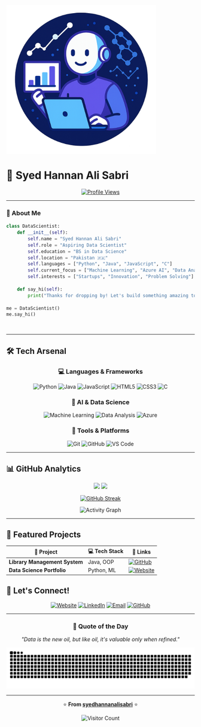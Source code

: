 

<img align="center" alt="Coding" width="400" src="20250629_1900_Data Science Icon_simple_compose_01jyxzrbkafg2r2zqctr2nn1pj.png">

# 🚀 Syed Hannan Ali Sabri


<p align="center">
  <a href="https://github.com/syedhannanalisabri">
    <img src="https://komarev.com/ghpvc/?username=syedhannanalisabri&color=blue" alt="Profile Views"/>
  </a>
</p>



---



### 🎯 About Me

```python
class DataScientist:
    def __init__(self):
        self.name = "Syed Hannan Ali Sabri"
        self.role = "Aspiring Data Scientist"
        self.education = "BS in Data Science"
        self.location = "Pakistan 🇵🇰"
        self.languages = ["Python", "Java", "JavaScript", "C"]
        self.current_focus = ["Machine Learning", "Azure AI", "Data Analysis"]
        self.interests = ["Startups", "Innovation", "Problem Solving"]
        
    def say_hi(self):
        print("Thanks for dropping by! Let's build something amazing together 🚀")

me = DataScientist()
me.say_hi()
```

<br clear="right"/>

---

## 🛠️ Tech Arsenal

<div align="center">

### 💻 Languages & Frameworks
![Python](https://img.shields.io/badge/Python-FFD43B?style=for-the-badge&logo=python&logoColor=blue)
![Java](https://img.shields.io/badge/Java-ED8B00?style=for-the-badge&logo=java&logoColor=white)
![JavaScript](https://img.shields.io/badge/JavaScript-323330?style=for-the-badge&logo=javascript&logoColor=F7DF1E)
![HTML5](https://img.shields.io/badge/HTML5-E34F26?style=for-the-badge&logo=html5&logoColor=white)
![CSS3](https://img.shields.io/badge/CSS3-1572B6?style=for-the-badge&logo=css3&logoColor=white)
![C](https://img.shields.io/badge/C-00599C?style=for-the-badge&logo=c&logoColor=white)

### 🤖 AI & Data Science
![Machine Learning](https://img.shields.io/badge/Machine%20Learning-FF6F00?style=for-the-badge&logo=tensorflow&logoColor=white)
![Data Analysis](https://img.shields.io/badge/Data%20Analysis-4285F4?style=for-the-badge&logo=google-analytics&logoColor=white)
![Azure](https://img.shields.io/badge/Microsoft_Azure-0089D0?style=for-the-badge&logo=microsoft-azure&logoColor=white)

### 🔧 Tools & Platforms
![Git](https://img.shields.io/badge/Git-F05032?style=for-the-badge&logo=git&logoColor=white)
![GitHub](https://img.shields.io/badge/GitHub-100000?style=for-the-badge&logo=github&logoColor=white)
![VS Code](https://img.shields.io/badge/VS_Code-007ACC?style=for-the-badge&logo=visual-studio-code&logoColor=white)

</div>

---

## 📊 GitHub Analytics

<div align="center">
  
<img height="180em" src="https://github-readme-stats.vercel.app/api?username=syedhannanalisabri&show_icons=true&theme=tokyonight&include_all_commits=true&count_private=true&hide_border=true&bg_color=0D1117&title_color=00D9FF&icon_color=00D9FF"/>

<img height="180em" src="https://github-readme-stats.vercel.app/api/top-langs/?username=syedhannanalisabri&layout=compact&langs_count=8&theme=tokyonight&hide_border=true&bg_color=0D1117&title_color=00D9FF"/>

</div>

<div align="center">
  
[![GitHub Streak](https://streak-stats.demolab.com?user=syedhannanalisabri&theme=tokyonight&hide_border=true&background=0D1117&stroke=00D9FF&ring=00D9FF&fire=FF6B35&currStreakLabel=00D9FF&sideLabels=00D9FF&currStreakNum=FFFFFF&sideNums=FFFFFF)](https://git.io/streak-stats)

</div>

<div align="center">
  
![Activity Graph](https://github-readme-activity-graph.vercel.app/graph?username=syedhannanalisabri&theme=tokyo-night&hide_border=true&bg_color=0D1117&color=00D9FF&line=00D9FF&point=FF6B35)

</div>

---

## 🎯 Featured Projects

<div align="center">

| 🚀 Project | 💻 Tech Stack | 🔗 Links |
|------------|---------------|----------|
| **Library Management System** | Java, OOP | [![GitHub](https://img.shields.io/badge/GitHub-View-blue?style=for-the-badge&logo=github)](https://github.com/syedhannanalisabri) |
| **Data Science Portfolio** | Python, ML | [![Website](https://img.shields.io/badge/Website-Visit-green?style=for-the-badge&logo=vercel)](https://datasyed.store) |

</div>


## 🤝 Let's Connect!

<div align="center">

[![Website](https://img.shields.io/badge/Portfolio-datasyed.store-00D9FF?style=for-the-badge&logo=vercel&logoColor=white)](https://datasyed.store)
[![LinkedIn](https://img.shields.io/badge/LinkedIn-0077B5?style=for-the-badge&logo=linkedin&logoColor=white)](https://www.linkedin.com/in/syed-hannan-ali-sabri)
[![Email](https://img.shields.io/badge/Email-D14836?style=for-the-badge&logo=gmail&logoColor=white)](mailto:syedhannanali54321@gmail.com)
[![GitHub](https://img.shields.io/badge/GitHub-100000?style=for-the-badge&logo=github&logoColor=white)](https://github.com/syedhannanalisabri)

</div>

---

<div align="center">

### 💭 Quote of the Day
*"Data is the new oil, but like oil, it's valuable only when refined."*

<img src="https://raw.githubusercontent.com/platane/snk/output/github-contribution-grid-snake-dark.svg" alt="Snake animation" />

---

⭐ **From [syedhannanalisabri](https://github.com/syedhannanalisabri)** ⭐

![Visitor Count](https://profile-counter.glitch.me/syedhannanalisabri/count.svg)

</div>

